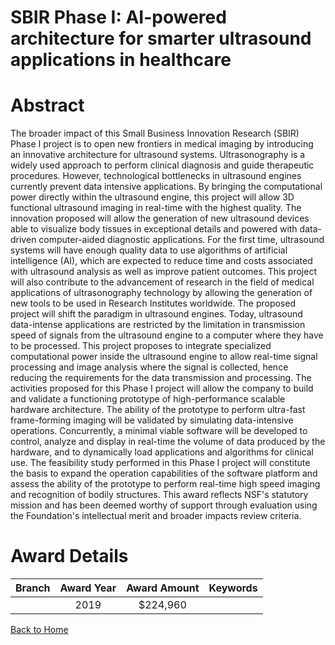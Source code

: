 
SBIR Phase I: AI-powered architecture for smarter ultrasound applications in healthcare
=======================================================================================

# Abstract


The broader impact of this Small Business Innovation Research (SBIR) Phase I project is to open new frontiers in medical imaging by introducing an innovative architecture for ultrasound systems. Ultrasonography is a widely used approach to perform clinical diagnosis and guide therapeutic procedures. However, technological bottlenecks in ultrasound engines currently prevent data intensive applications. By bringing the computational power directly within the ultrasound engine, this project will allow 3D functional ultrasound imaging in real-time with the highest quality. The innovation proposed will allow the generation of new ultrasound devices able to visualize body tissues in exceptional details and powered with data-driven computer-aided diagnostic applications. For the first time, ultrasound systems will have enough quality data to use algorithms of artificial intelligence (AI), which are expected to reduce time and costs associated with ultrasound analysis as well as improve patient outcomes. This project will also contribute to the advancement of research in the field of medical applications of ultrasonography technology by allowing the generation of new tools to be used in Research Institutes worldwide. The proposed project will shift the paradigm in ultrasound engines. Today, ultrasound data-intense applications are restricted by the limitation in transmission speed of signals from the ultrasound engine to a computer where they have to be processed. This project proposes to integrate specialized computational power inside the ultrasound engine to allow real-time signal processing and image analysis where the signal is collected, hence reducing the requirements for the data transmission and processing. The activities proposed for this Phase I project will allow the company to build and validate a functioning prototype of high-performance scalable hardware architecture. The ability of the prototype to perform ultra-fast frame-forming imaging will be validated by simulating data-intensive operations. Concurrently, a minimal viable software will be developed to control, analyze and display in real-time the volume of data produced by the hardware, and to dynamically load applications and algorithms for clinical use. The feasibility study performed in this Phase I project will constitute the basis to expand the operation capabilities of the software platform and assess the ability of the prototype to perform real-time high speed imaging and recognition of bodily structures. This award reflects NSF's statutory mission and has been deemed worthy of support through evaluation using the Foundation's intellectual merit and broader impacts review criteria.  

# Award Details

|Branch|Award Year|Award Amount|Keywords|
| :---: | :---: | :---: | :---: |
||2019|$224,960||
  
  


[Back to Home](https://github.com/chrischow/dod_sbir_awards/JT/#546)